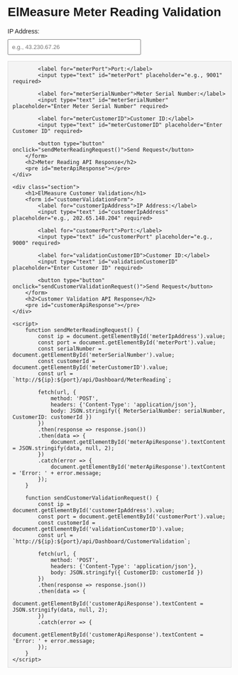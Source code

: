 <html lang="en">
<head>
    <meta charset="UTF-8">
    <meta name="viewport" content="width=device-width, initial-scale=1.0">
    <title>API Request Interface</title>
    <style>
        body { font-family: Arial, sans-serif; margin: 20px; }
        label, input, button { display: block; margin: 10px 0; }
        input, button { width: 300px; padding: 8px; }
        button { cursor: pointer; background-color: #4CAF50; color: white; border: none; }
        button:hover { background-color: #45a049; }
        pre { background-color: #f4f4f4; border: 1px solid #ddd; padding: 10px; }
        .section { margin-bottom: 40px; }
    </style>
</head>
<body>
    <div class="section">
        <h1>ElMeasure Meter Reading Validation</h1>
        <form id="meterReadingForm">
            <label for="meterIpAddress">IP Address:</label>
            <input type="text" id="meterIpAddress" placeholder="e.g., 43.230.67.26" required>

            <label for="meterPort">Port:</label>
            <input type="text" id="meterPort" placeholder="e.g., 9001" required>

            <label for="meterSerialNumber">Meter Serial Number:</label>
            <input type="text" id="meterSerialNumber" placeholder="Enter Meter Serial Number" required>

            <label for="meterCustomerID">Customer ID:</label>
            <input type="text" id="meterCustomerID" placeholder="Enter Customer ID" required>

            <button type="button" onclick="sendMeterReadingRequest()">Send Request</button>
        </form>
        <h2>Meter Reading API Response</h2>
        <pre id="meterApiResponse"></pre>
    </div>

    <div class="section">
        <h1>ElMeasure Customer Validation</h1>
        <form id="customerValidationForm">
            <label for="customerIpAddress">IP Address:</label>
            <input type="text" id="customerIpAddress" placeholder="e.g., 202.65.148.204" required>

            <label for="customerPort">Port:</label>
            <input type="text" id="customerPort" placeholder="e.g., 9000" required>

            <label for="validationCustomerID">Customer ID:</label>
            <input type="text" id="validationCustomerID" placeholder="Enter Customer ID" required>

            <button type="button" onclick="sendCustomerValidationRequest()">Send Request</button>
        </form>
        <h2>Customer Validation API Response</h2>
        <pre id="customerApiResponse"></pre>
    </div>

    <script>
        function sendMeterReadingRequest() {
            const ip = document.getElementById('meterIpAddress').value;
            const port = document.getElementById('meterPort').value;
            const serialNumber = document.getElementById('meterSerialNumber').value;
            const customerId = document.getElementById('meterCustomerID').value;
            const url = `http://${ip}:${port}/api/Dashboard/MeterReading`;

            fetch(url, {
                method: 'POST',
                headers: {'Content-Type': 'application/json'},
                body: JSON.stringify({ MeterSerialNumber: serialNumber, CustomerID: customerId })
            })
            .then(response => response.json())
            .then(data => {
                document.getElementById('meterApiResponse').textContent = JSON.stringify(data, null, 2);
            })
            .catch(error => {
                document.getElementById('meterApiResponse').textContent = 'Error: ' + error.message;
            });
        }

        function sendCustomerValidationRequest() {
            const ip = document.getElementById('customerIpAddress').value;
            const port = document.getElementById('customerPort').value;
            const customerId = document.getElementById('validationCustomerID').value;
            const url = `http://${ip}:${port}/api/Dashboard/CustomerValidation`;

            fetch(url, {
                method: 'POST',
                headers: {'Content-Type': 'application/json'},
                body: JSON.stringify({ CustomerID: customerId })
            })
            .then(response => response.json())
            .then(data => {
                document.getElementById('customerApiResponse').textContent = JSON.stringify(data, null, 2);
            })
            .catch(error => {
                document.getElementById('customerApiResponse').textContent = 'Error: ' + error.message;
            });
        }
    </script>
</body>
</html>
